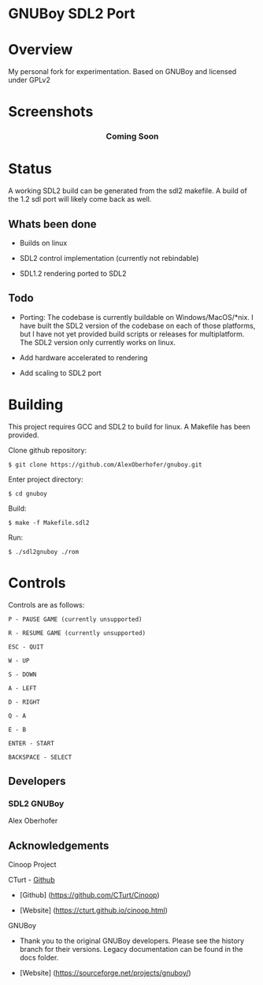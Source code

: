 # GNUBoy SDL2 Port

# Overview 

My personal fork for experimentation. Based on GNUBoy and licensed under GPLv2

# Screenshots
<p align="center">
  <h3 align="center">Coming Soon<h3>
</p>

# Status

A working SDL2 build can be generated from the sdl2 makefile. A build of the 1.2 sdl port will likely come back as well.

## Whats been done

- Builds on linux

- SDL2 control implementation (currently not rebindable)

- SDL1.2 rendering ported to SDL2


## Todo

- Porting: The codebase is currently buildable on Windows/MacOS/*nix. I have built the SDL2 version of the codebase on each of those platforms, but I have not yet provided build scripts or releases for multiplatform. The SDL2 version only currently works on linux.

- Add hardware accelerated to rendering

- Add scaling to SDL2 port


# Building

This project requires GCC and SDL2 to build for linux. A Makefile has been provided.

Clone github repository: 

```
$ git clone https://github.com/AlexOberhofer/gnuboy.git
```

Enter project directory:

```
$ cd gnuboy
```

Build:

```
$ make -f Makefile.sdl2
```

Run:

```
$ ./sdl2gnuboy ./rom
```


# Controls

Controls are as follows:

```
P - PAUSE GAME (currently unsupported)
```

```
R - RESUME GAME (currently unsupported)
```

```
ESC - QUIT 
```

```
W - UP
```

```
S - DOWN
```

```
A - LEFT 
```

```
D - RIGHT 
```

```
Q - A
```

```
E - B
```

```
ENTER - START
```

```
BACKSPACE - SELECT
```


## Developers

### SDL2 GNUBoy

Alex Oberhofer

## Acknowledgements

Cinoop Project 

CTurt - [Github](https://github.com/CTurt)

* [Github] (https://github.com/CTurt/Cinoop) 

* [Website] (https://cturt.github.io/cinoop.html)

GNUBoy

* Thank you to the original GNUBoy developers. Please see the history branch for their versions. Legacy documentation can be found in the docs folder.

* [Website] (https://sourceforge.net/projects/gnuboy/)